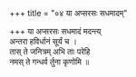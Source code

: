 +++
title = "०४ या अप्सरसः सधमादम्"

+++
या अप्सरसः सधमादं मदन्त्य्  
अन्तरा हविर्धानं सूर्यं च ।  
तास् ते जनित्रम् अभि ताः परेहि  
नमस् ते गन्धर्व र्तुना कृणोमि ॥